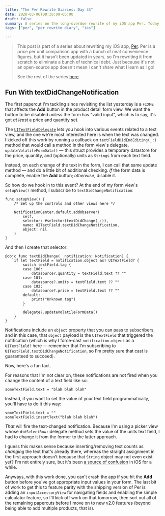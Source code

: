 ```yaml
---
title: "The Per Rewrite Diaries: Day 35"
date: 2020-03-06T08:30:00-05:00
draft: false
summary: A series on the long-overdue rewrite of my iOS app Per. Today, I fix the Add button's enable/disable behaviour.
tags: ["per", "per rewrite diary", "ios"]

---
```


> This post is part of a series about rewriting my iOS app, [Per](https://droppedbits.com/apps/per). Per is a price per unit comparison app with a bunch of neat convenience figures, but it hasn't been updated in years, so I'm rewriting it from scratch to eliminate a bunch of technical debt. Just because it's not an open-source app doesn't mean I can't share what I learn as I go!
> 
> See the rest of the series [here](/tags/per-rewrite-diary/).

## Fun With textDidChangeNotification

The first papercut I'm tackling since revisiting the list yesterday is a `FIXME` that affects the **Add** button in the product detail form view. We want the button to be disabled _unless_ the form has "valid input", which is to say, it's got _at least_ a price and quantity set.

The [`UITextFieldDelegate`](https://developer.apple.com/documentation/uikit/uitextfielddelegate) lets you hook into various events related to a text view, and the one we're most interested here is when the text was changed. I kicked off this work by running a callback on `textFieldDidEndEditing(_:)` method that would call a method in the form view's delegate, `updateVolatileFormData()` — this struct provides a temporary datastore for the price, quantity, and (optionally) units as `String`s from each text field.

Instead, on each change of the text in the form, I can call that same update method — and do a little bit of additional checking. _If_ the form data is complete, enable the **Add** button; _otherwise_, disable it.

So how do we hook in to this event? At the end of my form view's `setupView()` method, I subscribe to `textDidChangeNotification`:

```
func setupView() {
    /* Set up the controls and other views here */

    NotificationCenter.default.addObserver(
        self,
        selector: #selector(textDidChange(_:)),
        name: UITextField.textDidChangeNotification,
        object: nil
    )
}
```

And then I create that selector:

```
@objc func textDidChange(_ notification: Notification) {
    if let textField = notification.object as! UITextField? {
        switch textField.tag {
        case 100:
            datasource?.quantity = textField.text ?? ""
        case 101:
            datasource?.units = textField.text ?? ""
        case 102:
            datasource?.price = textField.text ?? ""
        default:
            print("Unknown tag")
        }
        
        delegate?.updateVolatileFormData()
    }
}
```

Notifications include an `object` property that you can pass to subscribers, and in this case, that `object` payload is the `UITextField` that triggered the notification (which is why I force-cast `notification.object` as a `UITextField?` here — remember that I'm subscribing to `UITextField.textDidChangeNotification`, so I'm pretty sure that cast is guaranteed to succeed).

Now, here's a fun fact.

For reasons that I'm not clear on, these notifications are not fired when you change the content of a text field like so:

```
someTextField.text = "blah blah blah"
```

Instead, if you want to set the value of your text field programmatically, you'll have to do it this way:

```
someTextField.text = ""
someTextField.insertText("blah blah blah")
```

_That_ will fire the text-changed notification. Because I'm using a picker view whose `didSelectRow:` delegate method sets the value of the units text field, I had to change it from the former to the latter approach.

I guess this makes sense because inserting/removing text counts as _changing_ the text that's already there, whereas the straight assignment in the first approach doesn't because that `String` object may not even exist yet? I'm not entirely sure, but it's been [a source of confusion](https://stackoverflow.com/a/59829100/1234545) in iOS for a while.

Anyways, with this work done, you can't crash the app if you hit the **Add** button before you've got appropriate input values in your form. The last bit of work to get this to feature parity with the shipping version of Per is adding an `inputAccessoryView` for navigating fields and enabling the simple calculator feature, so I'll kick off work on that tomorrow, then sort out all of the remaining papercuts before I move on to new v2.0 features (beyond being able to add multiple products, that is).
